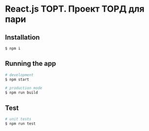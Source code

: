 # React.js ТОРТ. Проект ТОРД для пари

## Installation

```bash
$ npm i
```

## Running the app

```bash
# development
$ npm start

# production mode
$ npm run build
```

## Test

```bash
# unit tests
$ npm run test
```

